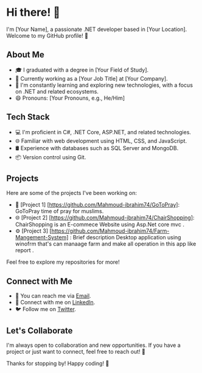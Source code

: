 # Hi there! 👋

I'm [Your Name], a passionate .NET developer based in [Your Location]. Welcome to my GitHub profile! 🚀

## About Me

- 🎓 I graduated with a degree in [Your Field of Study].
- 💼 Currently working as a [Your Job Title] at [Your Company].
- 🌱 I'm constantly learning and exploring new technologies, with a focus on .NET and related ecosystems.
- 😄 Pronouns: [Your Pronouns, e.g., He/Him]

## Tech Stack

- 💻 I'm proficient in C#, .NET Core, ASP.NET, and related technologies.
- 🌐 Familiar with web development using HTML, CSS, and JavaScript.
- 🛢️ Experience with databases such as SQL Server and MongoDB.
- 📦 Version control using Git.

## Projects

Here are some of the projects I've been working on:

- 🚀 [Project 1] [https://github.com/Mahmoud-ibrahim74/GoToPray]: GoToPray time of pray for muslims.
- 🌐 [Project 2] [https://github.com/Mahmoud-ibrahim74/ChairShopping]: ChairShopping is an E-commece Website using Asp.Net core mvc .
- ⚙️ [Project 3] [https://github.com/Mahmoud-ibrahim74/Farm-Mangement-System] : Brief description Desktop application using winofrm that's can manaage farm and make all operation in this app like report .

Feel free to explore my repositories for more!

## Connect with Me

- 📧 You can reach me via [Email](mailto:mhmoud.ibrahim74@gmail.com).
- 💼 Connect with me on [LinkedIn](https://www.linkedin.com/in/mahmoud-ibrahim74/).
- 🐦 Follow me on [Twitter](https://twitter.com/your-twitter-handle).

## Let's Collaborate

I'm always open to collaboration and new opportunities. If you have a project or just want to connect, feel free to reach out! 🤝

Thanks for stopping by! Happy coding! 🚀
